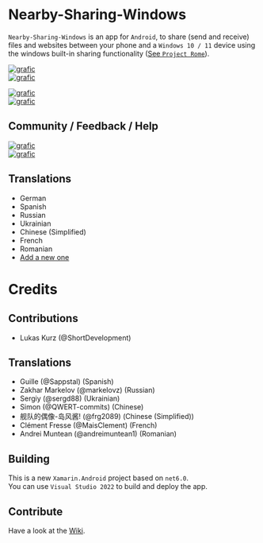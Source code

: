 # Nearby-Sharing-Windows
`Nearby-Sharing-Windows` is an app for `Android`, to share (send and receive) files and websites between your phone and a `Windows 10 / 11` device using the windows built-in sharing functionality ([See `Project Rome`]( https://github.com/microsoft/project-rome)).

[![grafic](https://img.shields.io/static/v1?style=for-the-badge&labelColor=212225&logoColor=fff&color=green&label=PlayStore&message=Stable&logo=google-play)](https://play.google.com/store/apps/details?id=de.shortdev.nearby_sharing_windows)   
[![grafic](https://img.shields.io/static/v1?style=for-the-badge&labelColor=212225&logoColor=fff&color=yellow&label=PlayStore&message=Preview&logo=google-play)](https://play.google.com/apps/testing/de.shortdev.nearby_sharing_windows)

[![grafic](https://img.shields.io/static/v1?style=for-the-badge&labelColor=212225&logoColor=fff&color=37393E&label=GitHub&message=Source-Code&logo=GitHub)](https://github.com/ShortDevelopment/Nearby-Sharing-Windows/)   
[![grafic](https://img.shields.io/static/v1?style=for-the-badge&labelColor=212225&logoColor=fff&color=EA4AAA&label=GitHub&message=Support&logo=github-sponsors)](https://github.com/sponsors/ShortDevelopment)

## Community / Feedback / Help
[![grafic](https://img.shields.io/static/v1?style=for-the-badge&labelColor=212225&logoColor=fff&color=37393E&label=FAQ&message=Open&logo=GitHubPages)](https://nearshare.shortdev.de/docs/FAQ)    
[![grafic](https://img.shields.io/static/v1?style=for-the-badge&labelColor=212225&logoColor=fff&color=37393E&label=Discord&message=Join&logo=discord)](https://discord.gg/ArFA3Nymr2)

## Translations
 - German
 - Spanish
 - Russian
 - Ukrainian
 - Chinese (Simplified)
 - French
 - Romanian
 - [Add a new one](https://github.com/ShortDevelopment/Nearby-Sharing-Windows/wiki/Contributing#add-translation)

# Credits
## Contributions
 - Lukas Kurz (@ShortDevelopment)
 
## Translations
 - Guille (@Sappstal) (Spanish)
 - Zakhar Markelov (@markelovz) (Russian)
 - Sergiy (@sergd88) (Ukrainian)
 - Simon (@QWERT-commits) (Chinese)
 - 舰队的偶像-岛风酱! (@frg2089) (Chinese (Simplified))
 - Clément Fresse (@MaisClement) (French)
 - Andrei Muntean (@andreimuntean1) (Romanian)

## Building
This is a new `Xamarin.Android` project based on `net6.0`.   
You can use `Visual Studio 2022` to build and deploy the app.

## Contribute
Have a look at the [Wiki](https://github.com/ShortDevelopment/Nearby-Sharing-Windows/wiki/Contributing).
